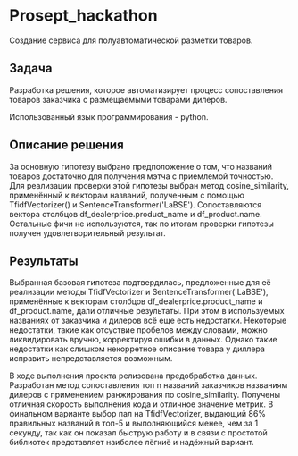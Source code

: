 # Prosept_hackathon

Cоздание сервиса для полуавтоматической разметки товаров.

## Задача
Разработка решения, которое автоматизирует процесс сопоставления товаров заказчика с размещаемыми товарами дилеров.

Использованный язык программирования - python.

## Описание решения

За основную гипотезу выбрано предположение о том, что названий товаров достаточно для получения мэтча с приемлемой точностью. Для реализации проверки этой гипотезы выбран метод cosine_similarity, применённый к векторам названий, полученным с помощью TfidfVectorizer() и SentenceTransformer('LaBSE'). Сопоставляются вектора столбцов df_dealerprice.product_name и df_product.name. Остальные фичи не используются, так по итогам проверки гипотезы получен удовлетворительный результат.

## Результаты

Выбранная базовая гипотеза подтвердилась, предложенные для её реализации методы TfidfVectorizer и SentenceTransformer('LaBSE'), применённые к векторам столбцов df_dealerprice.product_name и df_product.name, дали отличные результаты. При этом в используемых названиях от заказчика и дилеров всё еще есть недостатки. Некоторые недостатки, такие как отсуствие пробелов между словами, можно ликвидировать вручню, корректируя ошибки в данных. Однако такие недостатки как слишком некорретное описание товара у диллера исправить непредставляется возможным. 

В ходе выполнения проекта релизована предобработка данных. Разработан метод сопоставления топ n названий заказчиков названиям дилеров с применением ранжирования по cosine_similarity. Получены отличная скорость выполнения кода и отличное значение метрик. В финальном варианте выбор пал на TfidfVectorizer, выдающий 86% правильных названий в топ-5 и выполняющийся менее, чем за 1 секунду, так как он показал быструю работу и в связи с простотой библиотек представляет наиболее лёгкиё и надёжный вариант.

